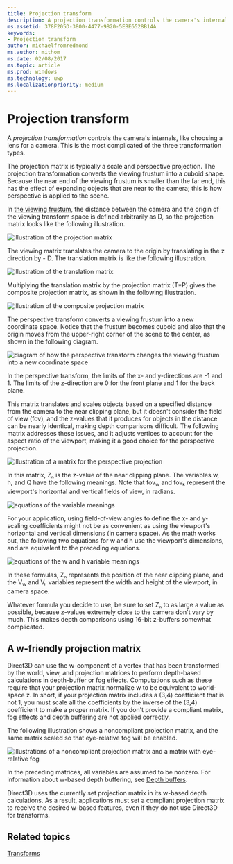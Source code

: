 ```yaml
---
title: Projection transform
description: A projection transformation controls the camera's internals, like choosing a lens for a camera. This is the most complicated of the three transformation types.
ms.assetid: 378F205D-3800-4477-9820-5EBE6528B14A
keywords:
- Projection transform
author: michaelfromredmond
ms.author: mithom
ms.date: 02/08/2017
ms.topic: article
ms.prod: windows
ms.technology: uwp
ms.localizationpriority: medium
---
```


# Projection transform


A *projection transformation* controls the camera's internals, like choosing a lens for a camera. This is the most complicated of the three transformation types.

The projection matrix is typically a scale and perspective projection. The projection transformation converts the viewing frustum into a cuboid shape. Because the near end of the viewing frustum is smaller than the far end, this has the effect of expanding objects that are near to the camera; this is how perspective is applied to the scene.

In [the viewing frustum](viewports-and-clipping.md), the distance between the camera and the origin of the viewing transform space is defined arbitrarily as D, so the projection matrix looks like the following illustration.

![illustration of the projection matrix](images/projmat1.png)

The viewing matrix translates the camera to the origin by translating in the z direction by - D. The translation matrix is like the following illustration.

![illustration of the translation matrix](images/projmat2.png)

Multiplying the translation matrix by the projection matrix (T\*P) gives the composite projection matrix, as shown in the following illustration.

![illustration of the composite projection matrix](images/projmat3.png)

The perspective transform converts a viewing frustum into a new coordinate space. Notice that the frustum becomes cuboid and also that the origin moves from the upper-right corner of the scene to the center, as shown in the following diagram.

![diagram of how the perspective transform changes the viewing frustum into a new coordinate space](images/cuboid.png)

In the perspective transform, the limits of the x- and y-directions are -1 and 1. The limits of the z-direction are 0 for the front plane and 1 for the back plane.

This matrix translates and scales objects based on a specified distance from the camera to the near clipping plane, but it doesn't consider the field of view (fov), and the z-values that it produces for objects in the distance can be nearly identical, making depth comparisons difficult. The following matrix addresses these issues, and it adjusts vertices to account for the aspect ratio of the viewport, making it a good choice for the perspective projection.

![illustration of a matrix for the perspective projection](images/prjmatx1.png)

In this matrix, Zₙ is the z-value of the near clipping plane. The variables w, h, and Q have the following meanings. Note that fov<sub>w</sub> and fovₖ represent the viewport's horizontal and vertical fields of view, in radians.

![equations of the variable meanings](images/prjmatx2.png)

For your application, using field-of-view angles to define the x- and y-scaling coefficients might not be as convenient as using the viewport's horizontal and vertical dimensions (in camera space). As the math works out, the following two equations for w and h use the viewport's dimensions, and are equivalent to the preceding equations.

![equations of the w and h variable meanings](images/prjmatx3.png)

In these formulas, Zₙ represents the position of the near clipping plane, and the V<sub>w</sub> and Vₕ variables represent the width and height of the viewport, in camera space.

Whatever formula you decide to use, be sure to set Zₙ to as large a value as possible, because z-values extremely close to the camera don't vary by much. This makes depth comparisons using 16-bit z-buffers somewhat complicated.

## <span id="A_W_Friendly_Projection_Matrix"></span><span id="a_w_friendly_projection_matrix"></span><span id="A_W_FRIENDLY_PROJECTION_MATRIX"></span>A w-friendly projection matrix


Direct3D can use the w-component of a vertex that has been transformed by the world, view, and projection matrices to perform depth-based calculations in depth-buffer or fog effects. Computations such as these require that your projection matrix normalize w to be equivalent to world-space z. In short, if your projection matrix includes a (3,4) coefficient that is not 1, you must scale all the coefficients by the inverse of the (3,4) coefficient to make a proper matrix. If you don't provide a compliant matrix, fog effects and depth buffering are not applied correctly.

The following illustration shows a noncompliant projection matrix, and the same matrix scaled so that eye-relative fog will be enabled.

![illustrations of a noncompliant projection matrix and a matrix with eye-relative fog](images/eyerlmx.png)

In the preceding matrices, all variables are assumed to be nonzero. For information about w-based depth buffering, see [Depth buffers](depth-buffers.md).

Direct3D uses the currently set projection matrix in its w-based depth calculations. As a result, applications must set a compliant projection matrix to receive the desired w-based features, even if they do not use Direct3D for transforms.

## <span id="related-topics"></span>Related topics


[Transforms](transforms.md)

 

 




